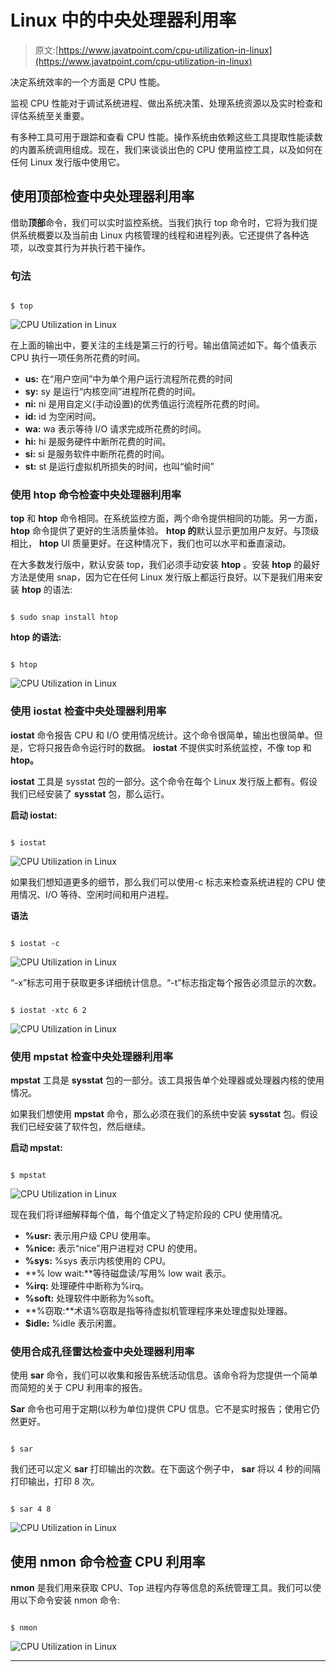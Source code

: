 # Linux 中的中央处理器利用率

> 原文:[https://www.javatpoint.com/cpu-utilization-in-linux](https://www.javatpoint.com/cpu-utilization-in-linux)

决定系统效率的一个方面是 CPU 性能。

监视 CPU 性能对于调试系统进程、做出系统决策、处理系统资源以及实时检查和评估系统至关重要。

有多种工具可用于跟踪和查看 CPU 性能。操作系统由依赖这些工具提取性能读数的内置系统调用组成。现在，我们来谈谈出色的 CPU 使用监控工具，以及如何在任何 Linux 发行版中使用它。

## 使用顶部检查中央处理器利用率

借助**顶部**命令，我们可以实时监控系统。当我们执行 top 命令时，它将为我们提供系统概要以及当前由 Linux 内核管理的线程和进程列表。它还提供了各种选项，以改变其行为并执行若干操作。

### 句法

```

$ top

```

![CPU Utilization in Linux](../Images/524b44cb2808ed7bbde88ef22c0480c6.png)

在上面的输出中，要关注的主线是第三行的行号。输出值简述如下。每个值表示 CPU 执行一项任务所花费的时间。

*   **us:** 在“用户空间”中为单个用户运行流程所花费的时间
*   **sy:** sy 是运行“内核空间”进程所花费的时间。
*   **ni:** ni 是用自定义(手动设置)的优秀值运行流程所花费的时间。
*   **id:** id 为空闲时间。
*   **wa:** wa 表示等待 I/O 请求完成所花费的时间。
*   **hi:** hi 是服务硬件中断所花费的时间。
*   **si:** si 是服务软件中断所花费的时间。
*   **st:** st 是运行虚拟机所损失的时间，也叫“偷时间”

### 使用 htop 命令检查中央处理器利用率

**top** 和 **htop** 命令相同。在系统监控方面，两个命令提供相同的功能。另一方面， **htop** 命令提供了更好的生活质量体验。 **htop 的**默认显示更加用户友好。与顶级相比， **htop** UI 质量更好。在这种情况下，我们也可以水平和垂直滚动。

在大多数发行版中，默认安装 top，我们必须手动安装 **htop** 。安装 **htop** 的最好方法是使用 snap，因为它在任何 Linux 发行版上都运行良好。以下是我们用来安装 **htop** 的语法:

```

$ sudo snap install htop

```

**htop 的语法:**

```

$ htop

```

![CPU Utilization in Linux](../Images/51035788937ed6f56f2d49dede9b37fa.png)

### 使用 iostat 检查中央处理器利用率

**iostat** 命令报告 CPU 和 I/O 使用情况统计。这个命令很简单，输出也很简单。但是，它将只报告命令运行时的数据。 **iostat** 不提供实时系统监控，不像 top 和 **htop。**

**iostat** 工具是 sysstat 包的一部分。这个命令在每个 Linux 发行版上都有。假设我们已经安装了 **sysstat** 包，那么运行。

**启动 iostat:**

```

$ iostat

```

![CPU Utilization in Linux](../Images/517662385647f6f4269b410f5fd75125.png)

如果我们想知道更多的细节，那么我们可以使用-c 标志来检查系统进程的 CPU 使用情况、I/O 等待、空闲时间和用户进程。

**语法**

```

$ iostat -c

```

![CPU Utilization in Linux](../Images/d3fc2ca789170ab5d29b798517119504.png)

“-x”标志可用于获取更多详细统计信息。“-t”标志指定每个报告必须显示的次数。

```

$ iostat -xtc 6 2

```

![CPU Utilization in Linux](../Images/7119417c493f9c2e7ccac407939bd4c6.png)

### 使用 mpstat 检查中央处理器利用率

**mpstat** 工具是 **sysstat** 包的一部分。该工具报告单个处理器或处理器内核的使用情况。

如果我们想使用 **mpstat** 命令，那么必须在我们的系统中安装 **sysstat** 包。假设我们已经安装了软件包，然后继续。

**启动 mpstat:**

```

$ mpstat

```

![CPU Utilization in Linux](../Images/f333e43e289a559741eb2ae0dc773577.png)

现在我们将详细解释每个值，每个值定义了特定阶段的 CPU 使用情况。

*   **%usr:** 表示用户级 CPU 使用率。
*   **%nice:** 表示“nice”用户进程对 CPU 的使用。
*   **%sys:** %sys 表示内核使用的 CPU。
*   **% low wait:**等待磁盘读/写用% low wait 表示。
*   **%irq:** 处理硬件中断称为%irq。
*   **%soft:** 处理软件中断称为%soft。
*   **%窃取:**术语%窃取是指等待虚拟机管理程序来处理虚拟处理器。
*   **$idle:** %idle 表示闲置。

### 使用合成孔径雷达检查中央处理器利用率

使用 **sar** 命令，我们可以收集和报告系统活动信息。该命令将为您提供一个简单而简短的关于 CPU 利用率的报告。

**Sar** 命令也可用于定期(以秒为单位)提供 CPU 信息。它不是实时报告；使用它仍然更好。

```

$ sar  
```

我们还可以定义 **sar** 打印输出的次数。在下面这个例子中， **sar** 将以 4 秒的间隔打印输出，打印 8 次。

```

$ sar 4 8

```

![CPU Utilization in Linux](../Images/86490fce0c08399e65d99edc42db9e44.png)

## **使用 nmon 命令检查 CPU 利用率**

**nmon** 是我们用来获取 CPU、Top 进程内存等信息的系统管理工具。我们可以使用以下命令安装 nmon 命令:

```

$ nmon

```

![CPU Utilization in Linux](../Images/da04d30b9769ecd8993bc6e228214bc8.png)

* * *